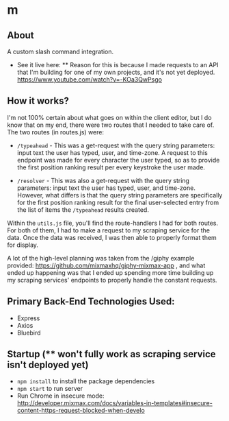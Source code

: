 # m

## About
A custom slash command integration.

* See it live here: 
	** Reason for this is because I made requests to an API that I'm building for one of my own projects, and it's not yet deployed. https://www.youtube.com/watch?v=-KOa3QwPsgo


## How it works?
I'm not 100% certain about what goes on within the client editor, but I do know that on my end, there were two routes that I needed to take care of. The two routes (in routes.js) were:

* `/typeahead` - This was a get-request with the query string parameters: input text the user has typed, user, and time-zone. A request to this endpoint was made for every character the user typed, so as to provide the first position ranking result per every keystroke the user made. 

* `/resolver` - This was also a get-request with the query string parameters: input text the user has typed, user, and time-zone. However, what differs is that the query string parameters are specifically for the first position ranking result for the final user-selected entry from the list of items the `/typeahead` results created. 


Within the `utils.js` file, you'll find the route-handlers I had for both routes. For both of them, I had to make a request to my scraping service for the data. Once the data was received, I was then able to properly format them for display. 

A lot of the high-level planning was taken from the /giphy example provided: https://github.com/mixmaxhq/giphy-mixmax-app , and what ended up happening was that I ended up spending more time building up my scraping services' endpoints to properly handle the constant requests. 


## Primary Back-End Technologies Used:
* Express
* Axios
* Bluebird

## Startup (** won't fully work as scraping service isn't deployed yet)
* `npm install` to install the package dependencies
* `npm start` to run server
* Run Chrome in insecure mode: http://developer.mixmax.com/docs/variables-in-templates#insecure-content-https-request-blocked-when-develo
